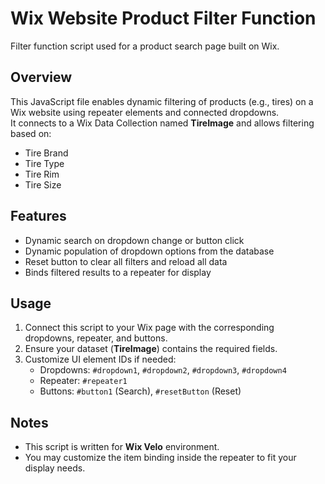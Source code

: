 # Wix Website Product Filter Function

Filter function script used for a product search page built on Wix.

## Overview

This JavaScript file enables dynamic filtering of products (e.g., tires) on a Wix website using repeater elements and connected dropdowns.  
It connects to a Wix Data Collection named **TireImage** and allows filtering based on:
- Tire Brand
- Tire Type
- Tire Rim
- Tire Size

## Features
- Dynamic search on dropdown change or button click
- Dynamic population of dropdown options from the database
- Reset button to clear all filters and reload all data
- Binds filtered results to a repeater for display

## Usage
1. Connect this script to your Wix page with the corresponding dropdowns, repeater, and buttons.
2. Ensure your dataset (**TireImage**) contains the required fields.
3. Customize UI element IDs if needed:
   - Dropdowns: `#dropdown1`, `#dropdown2`, `#dropdown3`, `#dropdown4`
   - Repeater: `#repeater1`
   - Buttons: `#button1` (Search), `#resetButton` (Reset)

## Notes
- This script is written for **Wix Velo** environment.
- You may customize the item binding inside the repeater to fit your display needs.

